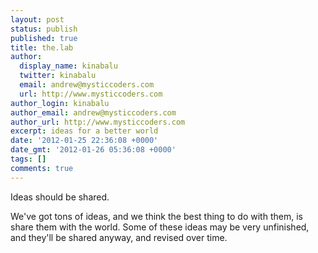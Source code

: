 ```yaml
---
layout: post
status: publish
published: true
title: the.lab
author:
  display_name: kinabalu
  twitter: kinabalu
  email: andrew@mysticcoders.com
  url: http://www.mysticcoders.com
author_login: kinabalu
author_email: andrew@mysticcoders.com
author_url: http://www.mysticcoders.com
excerpt: ideas for a better world
date: '2012-01-25 22:36:08 +0000'
date_gmt: '2012-01-26 05:36:08 +0000'
tags: []
comments: true
---
```

Ideas should be shared.  

We've got tons of ideas, and we think the best thing to do with them, is share them with the world.  Some of these ideas may be very unfinished, and they'll be shared anyway, and revised over time.

